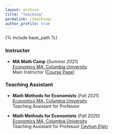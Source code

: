 ```yaml
---
layout: archive
title: "Teaching"
permalink: /teaching/
author_profile: true
---
```


{% include base_path %}

### Instructor

* **MA Math Camp** (*Summer 2021*)  
[Economics MA, Columbia University](https://econ.columbia.edu/masters/)  
Main Instructor ([Course Page](https://cesarbarilla.github.io/Columbia-MA-Math-Camp-2021/))


### Teaching Assistant

* **Math Methods for Economists** (*Fall 2021*)  
[Economics MA, Columbia University](https://econ.columbia.edu/masters/)  
Teaching Assistant for Professor 

* **Math Methods for Economists** (*Fall 2020*)  
[Economics MA, Columbia University](https://econ.columbia.edu/masters/)  
Teaching Assistant for Professor [Ceyhun Elgin](http://www.ceyhunelgin.com)

